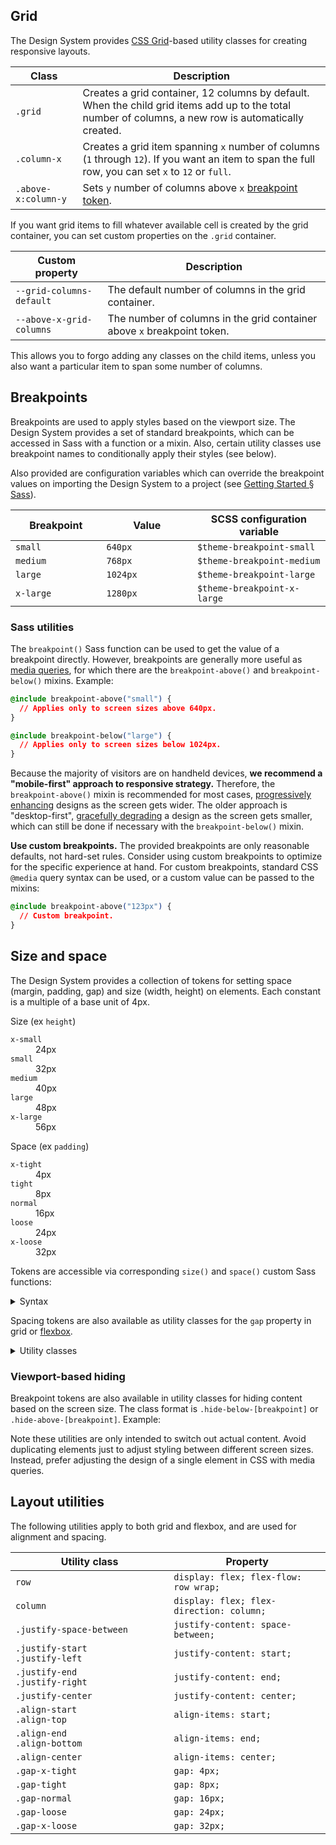 <!--lead
  Layout is the arrangement, sizing, and spacing of elements on a page. The Design System provides utilities for implementing layouts in a consistent and responsive manner.
lead-->

## Grid

The Design System provides [CSS Grid](https://developer.mozilla.org/en-US/docs/Web/CSS/CSS_Grid_Layout)-based utility classes for creating responsive layouts.

<table class="table">
  <thead>
    <tr>
      <th>Class</th>
      <th>Description</th>
    </tr>
  </thead>
  <tbody>
    <tr>
      <td><code>.grid</code></td>
      <td>Creates a grid container, 12 columns by default. When the child grid items add up to the total number of columns, a new row is automatically created.</td>
    </tr>
    <tr>
      <td><code>.column-x</code></td>
      <td>Creates a grid item spanning <code>x</code> number of columns (<code>1</code> through <code>12</code>). If you want an item to span the full row, you can set <code>x</code> to <code>12</code> or <code>full</code>.</td>
    </tr>
    <tr>
      <td style="white-space: nowrap"><code>.above-x:column-y</code></td>
      <td>Sets <code>y</code> number of columns above <code>x</code> <a href="#breakpoints">breakpoint token</a>.</td>
    </tr>
  </tbody>
</table>

<style>
  .grid.example > div {
    background: #d5e3ff;
    padding: 1rem;
    border-radius: .5rem;
    text-align: center;
  }
</style>

<!--twig
{% embed "@tch/includes/example-box/example-box.html.twig" %}
{% block result %}
<p><small>Resize the window to see responsive changes to the column spans.</small></p>

<div class="grid example gap-normal">
  <div class="column-full above-medium:column-6 above-large:column-3">
    <span class="hide-above-medium">12/12</span>
    <span class="hide-below-medium hide-above-large">6/12</span>
    <span class="hide-below-large">3/12</span>
  </div>
  <div class="column-full above-medium:column-6 above-large:column-9">
    <span class="hide-above-medium">12/12</span>
    <span class="hide-below-medium hide-above-large">6/12</span>
    <span class="hide-below-large">9/12</span>
  </div>
  <div class="column-full above-large:column-6">
    <span class="hide-above-large">12/12</span>
    <span class="hide-below-large">6/12</span>
  </div>
  <div class="column-full above-large:column-6">
    <span class="hide-above-large">12/12</span>
    <span class="hide-below-large">6/12</span>
  </div>
</div>
{% endblock %}
{% block code %}
<div class="grid">
  <div class="column-full above-medium:column-6 above-large:column-3">
    ...
  </div>
  <div class="column-full above-medium:column-6 above-large:column-9">
    ...
  </div>
  <div class="column-full above-large:column-6">
    ...
  </div>
  <div class="column-full above-large:column-6">
    ...
  </div>
</div>
{% endblock %}
{% endembed %}
twig-->

If you want grid items to fill whatever available cell is created by the grid container, you can set custom properties on the `.grid` container.

<table class="table">
  <thead>
    <tr>
      <th>Custom property</th>
      <th>Description</th>
    </tr>
  </thead>
  <tbody>
    <tr>
      <td><code>--grid-columns-default</code></td>
      <td>The default number of columns in the grid container.</td>
    </tr>
    <tr>
      <td><code>--above-x-grid-columns</code></td>
      <td>The number of columns in the grid container above <code>x</code> breakpoint token.</td>
    </tr>
  </tbody>
</table>

<!--twig
{% embed "@tch/includes/example-box/example-box.html.twig" %}
{% block result %}
<p><small>Resize the window to see responsive changes to the grid column count.</small></p>

<div class="grid example gap-normal" style="
  --grid-columns-default: 2;
  --above-medium-grid-columns: 4;
  --above-large-grid-columns: 6;
">
  <div class="column-2">1 – 2</div>
  <div>3</div>
  <div>4</div>
  <div>5</div>
  <div>6</div>
  <div>7</div>
  <div>8</div>
  <div>9</div>
</div>
{% endblock %}
{% block code %}
<div class="grid" style="
  --grid-columns-default: 2;
  --above-medium-grid-columns: 4;
  --above-large-grid-columns: 6;
">
  <div class="column-2">1 – 2</div>
  <div>3</div>
  <div>4</div>
  <div>5</div>
  <div>6</div>
  <div>7</div>
  <div>8</div>
  <div>9</div>
</div>
{% endblock %}
{% endembed %}
twig-->

This allows you to forgo adding any classes on the child items, unless you also want a particular item to span some number of columns.

## Breakpoints

Breakpoints are used to apply styles based on the viewport size. The Design System provides a set of standard breakpoints, which can be accessed in Sass with a function or a mixin. Also, certain utility classes use breakpoint names to conditionally apply their styles (see below).

Also provided are configuration variables which can override the breakpoint values on importing the Design System to a project (see [Getting Started &sect; Sass](/getting-started#sass)).

<table>
  <thead>
    <tr>
      <th style="width: 12ch">Breakpoint</th>
      <th style="width: 12ch">Value</th>
      <th>SCSS configuration variable</th>
    </tr>
  </thead>
  <tbody>
    <tr>
      <td><code>small</code></td>
      <td><code>640px</code></td>
      <td><code>$theme-breakpoint-small</code></td>
    </tr>
    <tr>
      <td><code>medium</code></td>
      <td><code>768px</code></td>
      <td><code>$theme-breakpoint-medium</code></td>
    </tr>
    <tr>
      <td><code>large</code></td>
      <td><code>1024px</code></td>
      <td><code>$theme-breakpoint-large</code></td>
    </tr>
    <tr>
      <td><code>x-large</code></td>
      <td><code>1280px</code></td>
      <td><code>$theme-breakpoint-x-large</code></td>
    </tr>
  </tbody>
</table>

### Sass utilities
The `breakpoint()` Sass function can be used to get the value of a breakpoint directly. However, breakpoints are generally more useful as [media queries](https://developer.mozilla.org/en-US/docs/Web/CSS/Media_Queries/Using_media_queries), for which there are the `breakpoint-above()` and `breakpoint-below()` mixins. Example:

```css
@include breakpoint-above("small") {
  // Applies only to screen sizes above 640px.
}

@include breakpoint-below("large") {
  // Applies only to screen sizes below 1024px.
}
```

Because the majority of visitors are on handheld devices, **we recommend a "mobile-first" approach to responsive strategy.** Therefore, the `breakpoint-above()` mixin is recommended for most cases, [progressively enhancing](https://developer.mozilla.org/en-US/docs/Glossary/Progressive_Enhancement "Progressive Enhancement - MDN Web Docs Glossary") designs as the screen gets wider. The older approach is "desktop-first", [gracefully degrading](https://developer.mozilla.org/en-US/docs/Glossary/Graceful_degradation "Graceful degradation - MDN Web Docs Glossary") a design as the screen gets smaller, which can still be done if necessary with the `breakpoint-below()` mixin.

**Use custom breakpoints.** The provided breakpoints are only reasonable defaults, not hard-set rules. Consider using custom breakpoints to optimize for the specific experience at hand. For custom breakpoints, standard CSS `@media` query syntax can be used, or a custom value can be passed to the mixins:

```css
@include breakpoint-above("123px") {
  // Custom breakpoint.
}
```

## Size and space

The Design System provides a collection of tokens for setting space (margin, padding, gap) and size (width, height) on elements. Each constant is a multiple of a base unit of 4px.

<div class="size-space-chart grid gap-x-loose align-center">
  <div class="column-2">
    <span class="text-semibold">Size</span>
    <span>(ex <code>height</code>)</span>
  </div>
  <dl class="size-chart row gap-normal column-10">
    <div>
      <dt><code>x-small</code></dt>
      <dd style="--size-bar-height: 24px">24px</dd>
    </div>
    <div>
      <dt><code>small</code></dt>
      <dd style="--size-bar-height: 32px">32px</dd>
    </div>
    <div>
      <dt><code>medium</code></dt>
      <dd style="--size-bar-height: 40px">40px</dd>
    </div>
    <div>
      <dt><code>large</code></dt>
      <dd style="--size-bar-height: 48px">48px</dd>
    </div>
    <div>
      <dt><code>x-large</code></dt>
      <dd style="--size-bar-height: 56px">56px</dd>
    </div>
  </dl>

  <div class="column-2">
    <span class="text-semibold">Space</span>
    <span>(ex <code>padding</code>)</span>
  </div>
  <dl class="space-chart row gap-normal column-10">
    <div>
      <dt><code>x-tight</code></dt>
      <dd style="--space-bar-padding: 4px"><span>4px</span></dd>
    </div>
    <div>
      <dt><code>tight</code></dt>
      <dd style="--space-bar-padding: 8px"><span>8px</span></dd>
    </div>
    <div>
      <dt><code>normal</code></dt>
      <dd style="--space-bar-padding: 16px"><span>16px</span></dd>
    </div>
    <div>
      <dt><code>loose</code></dt>
      <dd style="--space-bar-padding: 24px"><span>24px</span></dd>
    </div>
    <div>
      <dt><code>x-loose</code></dt>
      <dd style="--space-bar-padding: 32px"><span>32px</span></dd>
    </div>
  </dl>
</div>

<!--twig
  {{ include("@tcds/components/message/message.html.twig", {
    content: "<strong>Tip:</strong> Because these tokens represent fixed constants at relatively low pixel sizes, they are most useful for micro-layouts. For example, setting spacing between or sizing on individual <a href='/components'>components</a>, <a href='/primitives/forms'>form elements</a>, etc. At the macro-level, layouts need to be <a href='/design/responsive'>responsive</a>, and should therefore use grid or <a href='#flexbox'>flexbox</a> with relative or flexible units and <a href='#breakpoints'>breakpoint sizes</a>.",
  }) }}
twig-->

Tokens are accessible via corresponding `size()` and `space()` custom Sass functions:

<details>
  <summary>Syntax</summary>
  <div>

  * `size(<token>, <unit>?)`
    * `<token>` — `x-small` through `x-large`, corresponding to the measurements indicated above.
    * `<unit>` — the unit to get the measurement in, `px | em | rem` (defaults to `px`).
  * `space(<token>, <unit>?)`
    * `<token>` — `x-tight` through `x-loose`, corresponding to the measurements indicated above.
    * `<unit>` — the unit to get the measurement in, `px | em | rem` (defaults to `px`).
  </div>
</details>

Spacing tokens are also available as utility classes for the `gap` property in grid or [flexbox](#flexbox).

<details>
  <summary>Utility classes</summary>
  <div>
    <table>
      <thead>
        <tr>
          <th style="width: 15ch">Utility class</th>
          <th>Property</th>
        </tr>
      </thead>
      <tbody>
        <tr>
          <td><code>.gap-x-tight</code></td>
          <td><code>gap: 4px</code></td>
        </tr>
        <tr>
          <td><code>.gap-tight</code></td>
          <td><code>gap: 8px</code></td>
        </tr>
        <tr>
          <td><code>.gap-normal</code></td>
          <td><code>gap: 16px</code></td>
        </tr>
        <tr>
          <td><code>.gap-loose</code></td>
          <td><code>gap: 24px</code></td>
        </tr>
        <tr>
          <td><code>.gap-x-loose</code></td>
          <td><code>gap: 32px</code></td>
        </tr>
      </tbody>
    </table>
  </div>
</details>

### Viewport-based hiding

Breakpoint tokens are also available in utility classes for hiding content based on the screen size. The class format is `.hide-below-[breakpoint]` or `.hide-above-[breakpoint]`. Example:

<!--twig
{% embed "@tch/includes/example-box/example-box.html.twig" %}
{% block content %}
<span class="hide-below-small">Content not for screen sizes below 640px.</span>
<span class="hide-above-medium">Content not for screen sizes above 768px.</span>
{% endblock %}
{% endembed %}
twig-->

Note these utilities are only intended to switch out actual content. Avoid duplicating elements just to adjust styling between different screen sizes. Instead, prefer adjusting the design of a single element in CSS with media queries.

## Layout utilities

The following utilities apply to both grid and flexbox, and are used for alignment and spacing.

<table>
  <thead>
    <tr>
      <th style="width: 22ch">Utility class</th>
      <th>Property</th>
    </tr>
  </thead>
  <tbody>
    <tr>
      <td><code>row</code></td>
      <td><code>display: flex; flex-flow: row wrap;</code></td>
    </tr>
    <tr>
      <td><code>column</code></td>
      <td><code>display: flex; flex-direction: column;</code></td>
    </tr>
    <tr>
      <td><code>.justify-space-between</code></td>
      <td><code>justify-content: space-between;</code></td>
    </tr>
    <tr>
      <td><code>.justify-start</code><br><code>.justify-left</code></td>
      <td><code>justify-content: start;</code></td>
    </tr>
    <tr>
      <td><code>.justify-end</code><br><code>.justify-right</code></td>
      <td><code>justify-content: end;</code></td>
    </tr>
    <tr>
      <td><code>.justify-center</code></td>
      <td><code>justify-content: center;</code></td>
    </tr>
    <tr>
      <td><code>.align-start</code><br><code>.align-top</code></td>
      <td><code>align-items: start;</code></td>
    </tr>
    <tr>
      <td><code>.align-end</code><br><code>.align-bottom</code></td>
      <td><code>align-items: end;</code></td>
    </tr>
    <tr>
      <td><code>.align-center</code></td>
      <td><code>align-items: center;</code></td>
    </tr>
    <tr>
      <td><code>.gap-x-tight</code></td>
      <td><code>gap: 4px;</code></td>
    </tr>
    <tr>
      <td><code>.gap-tight</code></td>
      <td><code>gap: 8px;</code></td>
    </tr>
    <tr>
      <td><code>.gap-normal</code></td>
      <td><code>gap: 16px;</code></td>
    </tr>
    <tr>
      <td><code>.gap-loose</code></td>
      <td><code>gap: 24px;</code></td>
    </tr>
    <tr>
      <td><code>.gap-x-loose</code></td>
      <td><code>gap: 32px;</code></td>
    </tr>
  </tbody>
</table>